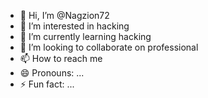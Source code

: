 - 👋 Hi, I’m @Nagzion72
- 👀 I’m interested in hacking
- 🌱 I’m currently learning hacking
- 💞️ I’m looking to collaborate on professional 
- 📫 How to reach me 
- 😄 Pronouns: ...
- ⚡ Fun fact: ...

<!---
Nagzion72/Nagzion72 is a ✨ special ✨ repository because its `README.md` (this file) appears on your GitHub profile.
You can click the Preview link to take a look at your changes.
--->

